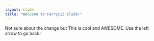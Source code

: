 ```yaml
---
layout: slide
title: "Welcome to FerryC13 slide!"
---
```

Not sure about the change but This is cool and AWESOME.
Use the left arrow to go back!
